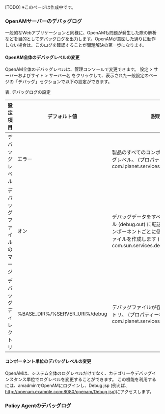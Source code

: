 [TODO] ※このページは作成中です。

### OpenAMサーバーのデバッグログ

一般的なWebアプリケーションと同様に、OpenAMも問題が発生した際の解析などを目的としてデバッグログを出力します。OpenAMが意図した通りに動作しない場合は、このログを確認することが問題解決の第一歩になります。

#### OpenAM全体のデバッグレベルの変更 

OpenAM全体のデバッグレベルは、管理コンソールで変更できます。
設定 > サーバーおよびサイト > サーバー名 をクリックして、表示された一般設定のページの「デバッグ」セクションで以下の設定ができます。

表. デバッグログの設定

|設定項目|デフォルト値|説明|
|---|---|---|
|デバッグレベル|エラー|製品のすべてのコンポーネントのデバッグレベル。  (プロパティー名: com.iplanet.services.debug.level)|
|デバッグファイルのマージ|オン|デバッグデータをすべて 1 つのファイル (debug.out) に転送します。オフ: コンポーネントごとに個別のデバッグファイルを作成します  (プロパティー名: com.sun.services.debug.mergeall)|	
|デバッグディレクトリ|%BASE_DIR%/%SERVER_URI%/debug|デバッグファイルが存在するディレクトリ。  (プロパティー名: com.iplanet.services.debug.directory)|	

#### コンポーネント単位のデバッグレベルの変更 

OpenAMは、システム全体のログレベルだけでなく、カテゴリーやデバッグインスタンス単位でログレベルを変更することができます。
この機能を利用するには、amadminでOpenAMにログインし、Debug.jsp (例えば、http://openam.example.com:8080/openam/Debug.jsp)にアクセスします。

### Policy Agentのデバッグログ
